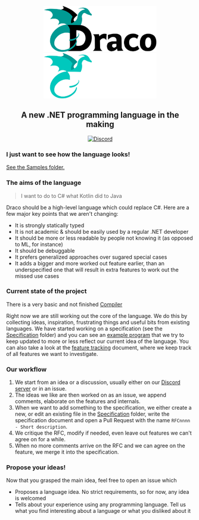 <p align="center">
    <img src="./Resources/Logo-Long.svg#gh-light-mode-only" width=60%>
    <img src="./Resources/Logo-Long-Inverted.svg#gh-dark-mode-only" width=60%>
</p>

<h2 align="center">A new .NET programming language in the making</h1>

<p align="center">
    <a href="https://discord.gg/gHfhpPFzYu"><img alt="Discord" src="https://badgen.net/discord/members/gHfhpPFzYu?icon=discord&color=D70&labelColor=F80&label=Join+our+Discord!"></a>
</p>

### I just want to see how the language looks!

[See the Samples folder.](./Samples/)

### The aims of the language

> I want to do to C# what Kotlin did to Java

Draco should be a high-level language which could replace C#. Here are a few major key points that we aren't changing:

 * It is strongly statically typed
 * It is not academic & should be easily used by a regular .NET developer
 * It should be more or less readable by people not knowing it (as opposed to ML, for instance)
 * It should be debuggable
 * It prefers generalized approaches over sugared special cases
 * It adds a bigger and more worked out feature earlier, than an underspecified one that will result in extra features to work out the missed use cases

### Current state of the project

There is a very basic and not finished [Compiler](https://github.com/Draco-lang/Compiler)

Right now we are still working out the core of the language. We do this by collecting ideas, inspiration, frustrating things and useful bits from existing languages. We have started working on a specification (see the [Specification](Specification) folder) and you can see an [example program](Example.fr) that we try to keep updated to more or less reflect our current idea of the language. You can also take a look at the [feature tracking](FeatureTracking.md) document, where we keep track of all features we want to investigate.

### Our workflow

 1. We start from an idea or a discussion, usually either on our [Discord server](https://discord.gg/gHfhpPFzYu) or in an issue.
 2. The ideas we like are then worked on as an issue, we append comments, elaborate on the features and internals.
 3. When we want to add something to the specification, we either create a new, or edit an existing file in the [Specification](Specification) folder, write the specification document and open a Pull Request with the name `RFCnnnn - Short description`.
 4. We critique the RFC, modify if needed, even leave out features we can't agree on for a while.
 5. When no more comments arrive on the RFC and we can agree on the feature, we merge it into the specification.

### Propose your ideas!

Now that you grasped the main idea, feel free to open an issue which

 * Proposes a language idea. No strict requirements, so for now, any idea is welcomed
 * Tells about your experience using any programming language. Tell us what you find interesting about a language or what you disliked about it

